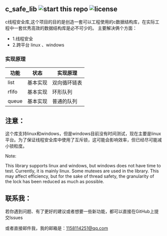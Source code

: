 ## c_safe_lib  ![start this repo](https://img.shields.io/github/stars/1158114251/c_safe_lib.svg) ![license](https://img.shields.io/github/license/1158114251/c_safe_lib.svg)

c线程安全库,这个项目的目的是创造一套可以工程使用的c数据结构库，在实际工程中一套优秀高效的数据结构库是必不可少的。
主要解决俩个方面：

- 1.线程安全 
- 2.跨平台 linux 、windows


### 实现原理

功能 | 状态 | 实现原理
---|---|---
list|基本实现 |双向循环链表
rfifo|基本实现|环形队列
queue|基本实现|普通的队列



## 注意：

 这个库支持linux和windows，但是windows目前没有时间测试，现在主要是linux平台。为了保证线程安全库中使用了互斥锁，这可能会影响效率，但已经尽可能减小锁粒度。

Note:

This library supports linux and windows, but windows does not have time to test. Currently, it is mainly linux. 
Some mutexes are used in the library. This may affect efficiency, but for the sake of thread safety, 
the granularity of the lock has been reduced as much as possible.




## 联系我：
 
若你遇到问题、有了更好的建议或者想要一些新功能，都可以直接在GitHub上提交Issues

或者直接邮件我，我的邮箱是：1158114251@qq.com
